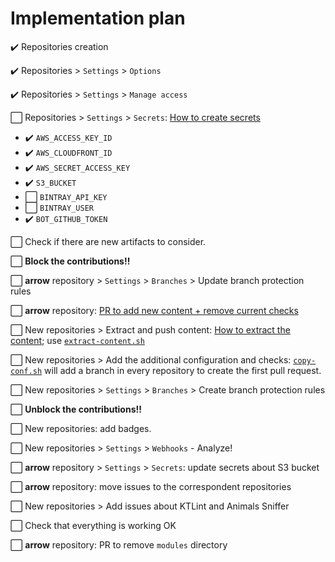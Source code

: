 # Implementation plan

:heavy_check_mark: Repositories creation

:heavy_check_mark: Repositories > `Settings` > `Options`

:heavy_check_mark: Repositories > `Settings` > `Manage access`

:white_large_square: Repositories > `Settings` > `Secrets`: [How to create secrets](how-to-create-secrets.md)

* :heavy_check_mark: `AWS_ACCESS_KEY_ID`
* :heavy_check_mark: `AWS_CLOUDFRONT_ID`
* :heavy_check_mark: `AWS_SECRET_ACCESS_KEY`
* :heavy_check_mark: `S3_BUCKET`
* :white_large_square: `BINTRAY_API_KEY`
* :white_large_square: `BINTRAY_USER`
* :heavy_check_mark: `BOT_GITHUB_TOKEN`

:white_large_square: Check if there are new artifacts to consider.

:white_large_square: **Block the contributions!!**

:white_large_square: **arrow** repository > `Settings` > `Branches` > Update branch protection rules

:white_large_square: **arrow** repository: [PR to add new content + remove current checks](https://github.com/arrow-kt/arrow/pull/2066)

:white_large_square: New repositories > Extract and push content: [How to extract the content](how-to-extract-content.md); use [`extract-content.sh`](scripts/extract-content.sh)

:white_large_square: New repositories > Add the additional configuration and checks: [`copy-conf.sh`](scripts/copy-conf.sh) will add a branch in every repository to create the first pull request.

:white_large_square: New repositories > `Settings` > `Branches` > Create branch protection rules

:white_large_square: **Unblock the contributions!!**

:white_large_square: New repositories: add badges.

:white_large_square: New repositories > `Settings` > `Webhooks` - Analyze!

:white_large_square: **arrow** repository > `Settings` > `Secrets`: update secrets about S3 bucket

:white_large_square: **arrow** repository: move issues to the correspondent repositories

:white_large_square: New repositories > Add issues about KTLint and Animals Sniffer

:white_large_square: Check that everything is working OK

:white_large_square: **arrow** repository: PR to remove `modules` directory
